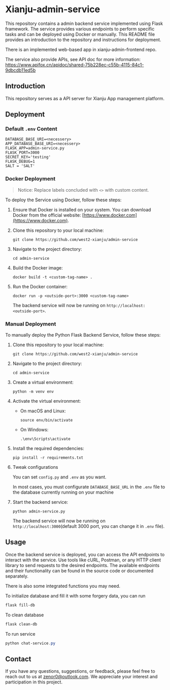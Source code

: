 # Xianju-admin-service

This repository contains a admin backend service implemented using Flask framework. The service provides various endpoints to perform specific tasks and can be deployed using Docker or manually. This README file provides an introduction to the repository and instructions for deployment.



There is an implemented web-based app in xianju-admin-frontend repo. 

The service also provide APIs, see API doc for more information: https://www.apifox.cn/apidoc/shared-75b228ec-c55b-4115-84c1-9dbcdb11ed5b

## Introduction

This repository serves as a API server for Xianju App management platform.

## Deployment

### Default `.env` Content

```shell
DATABASE_BASE_URI=<necessery>
APP_DATABASE_BASE_URI=<necessery>
FLASK_APP=admin-service.py
FLASK_PORT=3000
SECRET_KEY='testing'
FLASK_DEBUG=1
SALT = 'SALT'
```



### Docker Deployment

> Notice: Replace labels concluded with `<>` with custom content.

To deploy the Service using Docker, follow these steps:

1. Ensure that Docker is installed on your system. You can download Docker from the official website: [https://www.docker.com](https://www.docker.com).

2. Clone this repository to your local machine:

   ```shell
   git clone https://github.com/west2-xianju/admin-service
   ```

3. Navigate to the project directory:

   ```shell
   cd admin-service
   ```

4. Build the Docker image:

   ```shell
   docker build -t <custom-tag-name> .
   ```

5. Run the Docker container:

   ```shell
   docker run -p <outside-port>:3000 <custom-tag-name>
   ```

   The backend service will now be running on `http://localhost:<outside-port>`.

### Manual Deployment

To manually deploy the Python Flask Backend Service, follow these steps:

1. Clone this repository to your local machine:

   ```shell
   git clone https://github.com/west2-xianju/admin-service
   ```

2. Navigate to the project directory:

   ```shell
   cd admin-service
   ```

3. Create a virtual environment:

   ```shell
   python -m venv env
   ```

4. Activate the virtual environment:

   - On macOS and Linux:

     ```shell
     source env/bin/activate
     ```

   - On Windows:

     ```shell
     .\env\Scripts\activate
     ```

5. Install the required dependencies:

   ```shell
   pip install -r requirements.txt
   ```

6. Tweak configurations

   You can set `config.py` and `.env` as you want.

   In most cases, you must configurate `DATABASE_BASE_URL`  in the `.env` file to the database currently running on your machine

7. Start the backend service:

   ```shell
   python admin-service.py
   ```

   The backend service will now be running on `http://localhost:3000`(default 3000 port, you can change it in `.env` file).

## Usage

Once the backend service is deployed, you can access the API endpoints to interact with the service. Use tools like cURL, Postman, or any HTTP client library to send requests to the desired endpoints. The available endpoints and their functionality can be found in the source code or documented separately.



There is also some integrated functions you may need.

To initialize database and fill it with some forgery data, you can run 

```powershell
flask fill-db
```

To clean database

```powershell
flask clean-db
```

To run service

```powershell
python chat-service.py
```



## Contact

If you have any questions, suggestions, or feedback, please feel free to reach out to us at [zenor0@outlook.com](mailto:zenor0@outlook.com). We appreciate your interest and participation in this project.